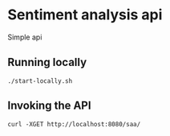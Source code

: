 # Sentiment analysis api

Simple api

## Running locally

```
./start-locally.sh
```

## Invoking the API

```
curl -XGET http://localhost:8080/saa/
```
